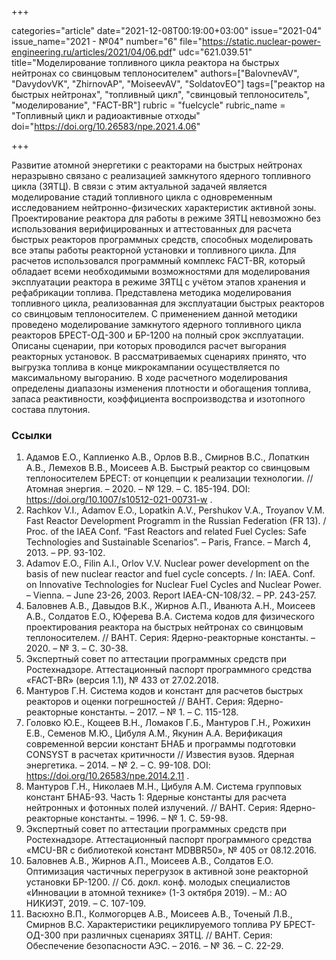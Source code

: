 +++

categories="article"
date="2021-12-08T00:19:00+03:00"
issue="2021-04"
issue_name="2021 - №04"
number="6"
file="https://static.nuclear-power-engineering.ru/articles/2021/04/06.pdf"
udc="621.039.51"
title="Моделирование топливного цикла реактора на быстрых нейтронах со свинцовым теплоносителем"
authors=["BalovnevAV", "DavydovVK", "ZhirnovAP", "MoiseevAV", "SoldatovEO"]
tags=["реактор на быстрых нейтронах", "топливный цикл", "свинцовый теплоноситель", "моделирование", "FACT-BR"]
rubric = "fuelcycle"
rubric_name = "Топливный цикл и радиоактивные отходы"
doi="https://doi.org/10.26583/npe.2021.4.06"

+++

Развитие атомной энергетики с реакторами на быстрых нейтронах неразрывно связано с реализацией замкнутого ядерного топливного цикла (ЗЯТЦ). В связи с этим актуальной задачей является моделирование стадий топливного цикла с одновременным исследованием нейтронно-физических характеристик активной зоны. Проектирование реактора для работы в режиме ЗЯТЦ невозможно без использования верифицированных и аттестованных для расчета быстрых реакторов программных средств, способных моделировать все этапы работы реакторной установки и топливного цикла. Для расчетов использовался программный комплекс FACT-BR, который обладает всеми необходимыми возможностями для моделирования эксплуатации реактора в режиме ЗЯТЦ с учётом этапов хранения и рефабрикации топлива. Представлена методика моделирования топливного цикла, реализованная для эксплуатации быстрых реакторов со свинцовым теплоносителем. С применением данной методики проведено моделирование замкнутого ядерного топливного цикла реакторов БРЕСТ-ОД-300 и БР-1200 на полный срок эксплуатации. Описаны сценарии, при которых проводился расчет выгорания реакторных установок. В рассматриваемых сценариях принято, что выгрузка топлива в конце микрокампании осуществляется по максимальному выгоранию. В ходе расчетного моделирования определены диапазоны изменения плотности и обогащения топлива, запаса реактивности, коэффициента воспроизводства и изотопного состава плутония.

### Ссылки

1. Адамов Е.О., Каплиенко А.В., Орлов В.В., Смирнов В.С., Лопаткин А.В., Лемехов В.В., Моисеев А.В. Быстрый реактор со свинцовым теплоносителем БРЕСТ: от концепции к реализации технологии. // Атомная энергия. – 2020. – № 129. – С. 185-194. DOI: https://doi.org/10.1007/s10512-021-00731-w .
2. Rachkov V.I., Adamov E.O., Lopatkin A.V., Pershukov V.A., Troyanov V.M. Fast Reactor Development Programm in the Russian Federation (FR 13). / Proc. of the IAEA Conf. “Fast Reactors and related Fuel Cycles: Safe Technologies and Sustainable Scenarios”. – Paris, France. – March 4, 2013. – PP. 93-102.
3. Adamov E.O., Filin A.I., Orlov V.V. Nuclear power development on the basis of new nuclear reactor and fuel cycle concepts. / In: IAEA. Conf. on Innovative Technologies for Nuclear Fuel Cycles and Nuclear Power. – Vienna. – June 23-26, 2003. Report IAEA-CN-108/32. – PP. 243-257.
4. Баловнев А.В., Давыдов В.К., Жирнов А.П., Иванюта А.Н., Моисеев А.В., Солдатов Е.О., Юферева В.А. Система кодов для физического проектирования реактора на быстрых нейтронах со свинцовым теплоносителем. // ВАНТ. Серия: Ядерно-реакторные константы. – 2020. – № 3. – С. 30-38.
5. Экспертный совет по аттестации программных средств при Ростехнадзоре. Аттестационный паспорт программного средства «FACT-BR» (версия 1.1), № 433 от 27.02.2018.
6. Мантуров Г.Н. Система кодов и констант для расчетов быстрых реакторов и оценки погрешностей // ВАНТ. Серия: Ядерно-реакторные константы. – 2017. – № 1. – С. 115-128.
7. Головко Ю.Е., Кощеев В.Н., Ломаков Г.Б., Мантуров Г.Н., Рожихин Е.В., Семенов M.Ю., Цибуля A.М., Якунин А.А. Верификация современной версии констант БНАБ и программы подготовки CONSYST в расчетах критичности // Известия вузов. Ядерная энергетика. – 2014. – № 2. – С. 99-108. DOI: https://doi.org/10.26583/npe.2014.2.11 .
8. Мантуров Г.Н., Николаев М.Н., Цибуля А.М. Система групповых констант БНАБ-93. Часть 1: Ядерные константы для расчета нейтронных и фотонных полей излучений. // ВАНТ. Серия: Ядерно-реакторные константы. – 1996. – № 1. С. 59-98.
9. Экспертный совет по аттестации программных средств при Ростехнадзоре. Аттестационный паспорт программного средства «MCU-BR с библиотекой констант MDBBR50», № 405 от 08.12.2016.
10. Баловнев А.В., Жирнов А.П., Моисеев А.В., Солдатов Е.О. Оптимизация частичных перегрузок в активной зоне реакторной установки БР-1200. // Сб. докл. конф. молодых специалистов «Инновации в атомной технике» (1-3 октября 2019). – М.: АО НИКИЭТ, 2019. – С. 107-109.
11. Васюхно В.П., Колмогорцев А.В., Моисеев А.В., Точеный Л.В., Смирнов В.С. Характеристики рециклируемого топлива РУ БРЕСТ-ОД-300 при различных сценариях ЗЯТЦ. // ВАНТ. Серия: Обеспечение безопасности АЭС. – 2016. – № 36. – С. 22-29.